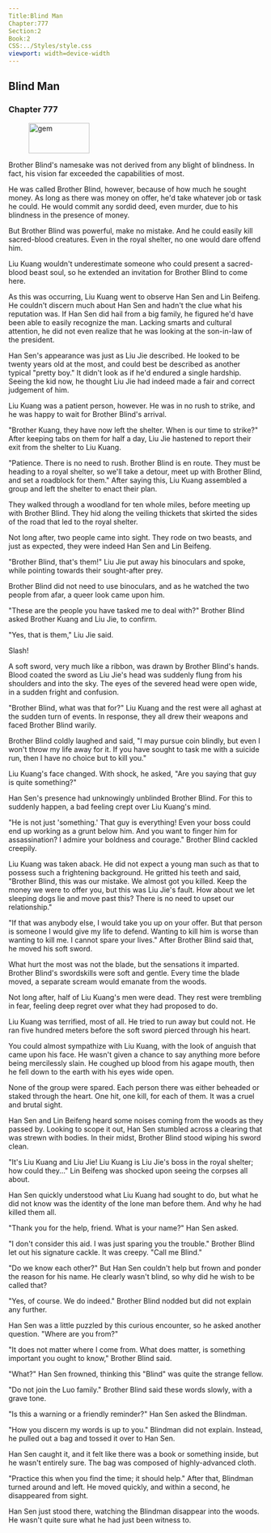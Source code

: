 ```yaml
---
Title:Blind Man 
Chapter:777 
Section:2 
Book:2 
CSS:../Styles/style.css 
viewport: width=device-width
---
```

  
## Blind Man
### Chapter 777
  
<figure>
	<img src="../Images/gem.gif" alt="gem" id="gem" width="120" height="60" />
</figure>
  

  
Brother Blind's namesake was not derived from any blight of blindness. In fact, his vision far exceeded the capabilities of most.

He was called Brother Blind, however, because of how much he sought money. As long as there was money on offer, he'd take whatever job or task he could. He would commit any sordid deed, even murder, due to his blindness in the presence of money.

But Brother Blind was powerful, make no mistake. And he could easily kill sacred-blood creatures. Even in the royal shelter, no one would dare offend him.

Liu Kuang wouldn't underestimate someone who could present a sacred-blood beast soul, so he extended an invitation for Brother Blind to come here.

As this was occurring, Liu Kuang went to observe Han Sen and Lin Beifeng. He couldn't discern much about Han Sen and hadn't the clue what his reputation was. If Han Sen did hail from a big family, he figured he'd have been able to easily recognize the man. Lacking smarts and cultural attention, he did not even realize that he was looking at the son-in-law of the president.

Han Sen's appearance was just as Liu Jie described. He looked to be twenty years old at the most, and could best be described as another typical "pretty boy." It didn't look as if he'd endured a single hardship. Seeing the kid now, he thought Liu Jie had indeed made a fair and correct judgement of him.

Liu Kuang was a patient person, however. He was in no rush to strike, and he was happy to wait for Brother Blind's arrival.

"Brother Kuang, they have now left the shelter. When is our time to strike?" After keeping tabs on them for half a day, Liu Jie hastened to report their exit from the shelter to Liu Kuang.

"Patience. There is no need to rush. Brother Blind is en route. They must be heading to a royal shelter, so we'll take a detour, meet up with Brother Blind, and set a roadblock for them." After saying this, Liu Kuang assembled a group and left the shelter to enact their plan.

They walked through a woodland for ten whole miles, before meeting up with Brother Blind. They hid along the veiling thickets that skirted the sides of the road that led to the royal shelter.

Not long after, two people came into sight. They rode on two beasts, and just as expected, they were indeed Han Sen and Lin Beifeng.

"Brother Blind, that's them!" Liu Jie put away his binoculars and spoke, while pointing towards their sought-after prey.

Brother Blind did not need to use binoculars, and as he watched the two people from afar, a queer look came upon him.

"These are the people you have tasked me to deal with?" Brother Blind asked Brother Kuang and Liu Jie, to confirm.

"Yes, that is them," Liu Jie said.

Slash!

A soft sword, very much like a ribbon, was drawn by Brother Blind's hands. Blood coated the sword as Liu Jie's head was suddenly flung from his shoulders and into the sky. The eyes of the severed head were open wide, in a sudden fright and confusion.

"Brother Blind, what was that for?" Liu Kuang and the rest were all aghast at the sudden turn of events. In response, they all drew their weapons and faced Brother Blind warily.

Brother Blind coldly laughed and said, "I may pursue coin blindly, but even I won't throw my life away for it. If you have sought to task me with a suicide run, then I have no choice but to kill you."

Liu Kuang's face changed. With shock, he asked, "Are you saying that guy is quite something?"

Han Sen's presence had unknowingly unblinded Brother Blind. For this to suddenly happen, a bad feeling crept over Liu Kuang's mind.

"He is not just 'something.' That guy is everything! Even your boss could end up working as a grunt below him. And you want to finger him for assassination? I admire your boldness and courage." Brother Blind cackled creepily.

Liu Kuang was taken aback. He did not expect a young man such as that to possess such a frightening background. He gritted his teeth and said, "Brother Blind, this was our mistake. We almost got you killed. Keep the money we were to offer you, but this was Liu Jie's fault. How about we let sleeping dogs lie and move past this? There is no need to upset our relationship."

"If that was anybody else, I would take you up on your offer. But that person is someone I would give my life to defend. Wanting to kill him is worse than wanting to kill me. I cannot spare your lives." After Brother Blind said that, he moved his soft sword.

What hurt the most was not the blade, but the sensations it imparted. Brother Blind's swordskills were soft and gentle. Every time the blade moved, a separate scream would emanate from the woods.

Not long after, half of Liu Kuang's men were dead. They rest were trembling in fear, feeling deep regret over what they had proposed to do.

Liu Kuang was terrified, most of all. He tried to run away but could not. He ran five hundred meters before the soft sword pierced through his heart.

You could almost sympathize with Liu Kuang, with the look of anguish that came upon his face. He wasn't given a chance to say anything more before being mercilessly slain. He coughed up blood from his agape mouth, then he fell down to the earth with his eyes wide open.

None of the group were spared. Each person there was either beheaded or staked through the heart. One hit, one kill, for each of them. It was a cruel and brutal sight.

Han Sen and Lin Beifeng heard some noises coming from the woods as they passed by. Looking to scope it out, Han Sen stumbled across a clearing that was strewn with bodies. In their midst, Brother Blind stood wiping his sword clean.

"It's Liu Kuang and Liu Jie! Liu Kuang is Liu Jie's boss in the royal shelter; how could they..." Lin Beifeng was shocked upon seeing the corpses all about.

Han Sen quickly understood what Liu Kuang had sought to do, but what he did not know was the identity of the lone man before them. And why he had killed them all.

"Thank you for the help, friend. What is your name?" Han Sen asked.

"I don't consider this aid. I was just sparing you the trouble." Brother Blind let out his signature cackle. It was creepy. "Call me Blind."

"Do we know each other?" But Han Sen couldn't help but frown and ponder the reason for his name. He clearly wasn't blind, so why did he wish to be called that?

"Yes, of course. We do indeed." Brother Blind nodded but did not explain any further.

Han Sen was a little puzzled by this curious encounter, so he asked another question. "Where are you from?"

"It does not matter where I come from. What does matter, is something important you ought to know," Brother Blind said.

"What?" Han Sen frowned, thinking this "Blind" was quite the strange fellow.

"Do not join the Luo family." Brother Blind said these words slowly, with a grave tone.

"Is this a warning or a friendly reminder?" Han Sen asked the Blindman.

"How you discern my words is up to you." Blindman did not explain. Instead, he pulled out a bag and tossed it over to Han Sen.

Han Sen caught it, and it felt like there was a book or something inside, but he wasn't entirely sure. The bag was composed of highly-advanced cloth.

"Practice this when you find the time; it should help." After that, Blindman turned around and left. He moved quickly, and within a second, he disappeared from sight.

Han Sen just stood there, watching the Blindman disappear into the woods. He wasn't quite sure what he had just been witness to.